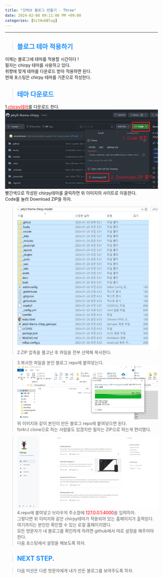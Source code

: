 ```yaml
---
title: "깃허브 블로그 만들기 - Three"
date: 2024-02-08 09:11:00 PM +09:00
categories: [GitHubBlog]
---
```

***

>## <span style='color:#1E90FF'>블로그 테마 적용하기</span>
이제는 블로그에 테마를 적용할 시간이다 ! <br>
필자는 chirpy 테마를 사용하고 있다. <br>
취향에 맞게 테마를 다운로드 받아 적용하면 된다. <br>
현재 포스팅은 chirpy 테마를 기준으로 작성한다. <br>

>## <span style='color:#1E90FF'>테마 다운로드</span>
1.<a href='https://github.com/cotes2020/jekyll-theme-chirpy' target='_blank' style='color:red'>chirpy테마</a>를 다운로드 한다. <br>
![chirpyDown1](/assets/img/postImg/GitHubBlog/createBlog3/chirpyDownload1.JPG) <br>
빨간색으로 작성된 chirpy테마를 클릭하면 위 이미지의 사이트로 이동한다. <br>
Code를 눌러 Download ZIP을 하자. <br>

>![chirpyDown2](/assets/img/postImg/GitHubBlog/createBlog3/chirpyDownload2.JPG) <br>
2.ZIP 압축을 풀고난 후 파일을 전부 선택해 복사한다.

>3.복사한 파일을 본인 블로그 repo에 붙여넣는다.
![chirpyDown3](/assets/img/postImg/GitHubBlog/createBlog3/chirpyDownload3.JPG) <br>
위 이미지와 같이 본인이 만든 블로그 repo에 붙여넣으면 된다. <br>
fork나 clone으로 하는 사람들도 있겠지만 필자는 ZIP으로 하는게 편리했다. <br>

>![chirpyDown4](/assets/img/postImg/GitHubBlog/createBlog3/chirpyDownload4.JPG) <br>
4.repo에 붙여넣고 브라우저 주소창에 <span style='background-color:LavenderBlush; color:red'>127.0.0.1:4000</span>을 입력하자. <br>
그렇다면 위 이미지와 같은 chirpy테마가 적용되어 있는 홈페이지가 출력된다. <br>
여기까지는 본인만 확인할 수 있는 로컬 홈페이지였다. <br>
모든 방문자가 내 블로그를 확인하게 하려면 github에서 따로 설정을 해주어야 한다. <br>
다음 포스팅에서 설정을 해보도록 하자. <br>

>## <span style='color:#1E90FF'>NEXT STEP.</span>
<blockquote class='prompt-tip'>다음 미션은 다른 방문자에게 내가 만든 블로그를 보여주도록 하자.</blockquote>
